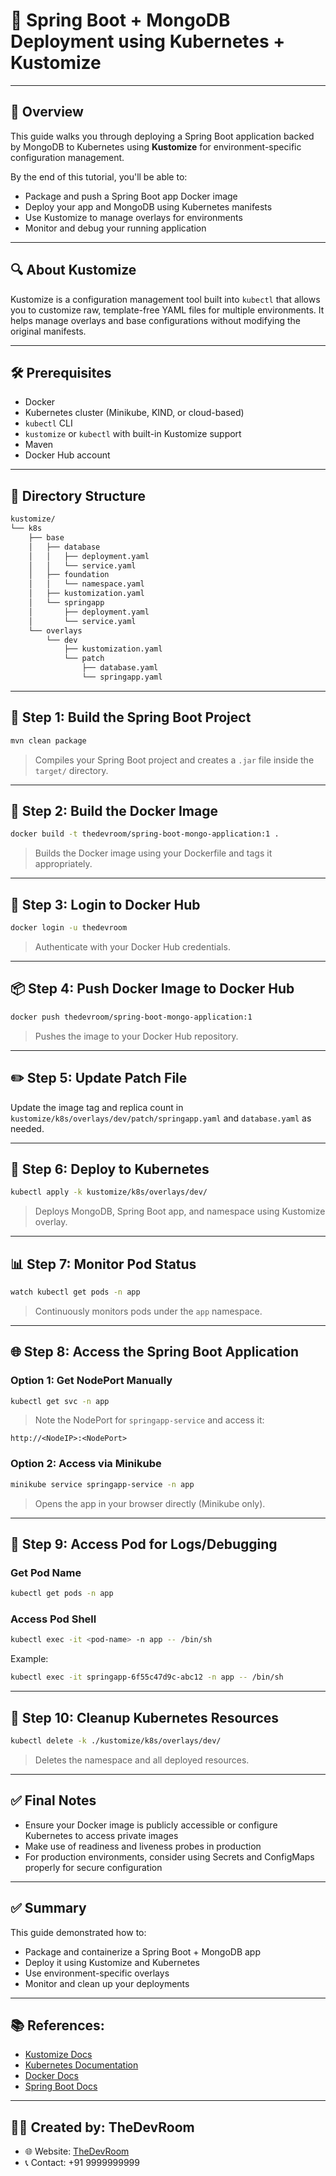 
# 🚀 Spring Boot + MongoDB Deployment using Kubernetes + Kustomize

---
## 🧾 Overview
This guide walks you through deploying a Spring Boot application backed by MongoDB to Kubernetes using **Kustomize** for environment-specific configuration management.

By the end of this tutorial, you'll be able to:
- Package and push a Spring Boot app Docker image
- Deploy your app and MongoDB using Kubernetes manifests
- Use Kustomize to manage overlays for environments
- Monitor and debug your running application

---
## 🔍 About Kustomize
Kustomize is a configuration management tool built into `kubectl` that allows you to customize raw, template-free YAML files for multiple environments. It helps manage overlays and base configurations without modifying the original manifests.

---
## 🛠 Prerequisites
- Docker
- Kubernetes cluster (Minikube, KIND, or cloud-based)
- `kubectl` CLI
- `kustomize` or `kubectl` with built-in Kustomize support
- Maven
- Docker Hub account

---
## 📁 Directory Structure
```bash
kustomize/
└── k8s
    ├── base
    │   ├── database
    │   │   ├── deployment.yaml
    │   │   └── service.yaml
    │   ├── foundation
    │   │   └── namespace.yaml
    │   ├── kustomization.yaml
    │   └── springapp
    │       ├── deployment.yaml
    │       └── service.yaml
    └── overlays
        └── dev
            ├── kustomization.yaml
            └── patch
                ├── database.yaml
                └── springapp.yaml
```

---
## 🔨 Step 1: Build the Spring Boot Project
```bash
mvn clean package
```
> Compiles your Spring Boot project and creates a `.jar` file inside the `target/` directory.

---
## 🐳 Step 2: Build the Docker Image
```bash
docker build -t thedevroom/spring-boot-mongo-application:1 .
```
> Builds the Docker image using your Dockerfile and tags it appropriately.

---
## 🔐 Step 3: Login to Docker Hub
```bash
docker login -u thedevroom
```
> Authenticate with your Docker Hub credentials.

---
## 📦 Step 4: Push Docker Image to Docker Hub
```bash
docker push thedevroom/spring-boot-mongo-application:1
```
> Pushes the image to your Docker Hub repository.

---
## ✏️ Step 5: Update Patch File
Update the image tag and replica count in `kustomize/k8s/overlays/dev/patch/springapp.yaml` and `database.yaml` as needed.

---
## 🚀 Step 6: Deploy to Kubernetes
```bash
kubectl apply -k kustomize/k8s/overlays/dev/
```
> Deploys MongoDB, Spring Boot app, and namespace using Kustomize overlay.

---
## 📊 Step 7: Monitor Pod Status
```bash
watch kubectl get pods -n app
```
> Continuously monitors pods under the `app` namespace.

---
## 🌐 Step 8: Access the Spring Boot Application

### Option 1: Get NodePort Manually
```bash
kubectl get svc -n app
```
> Note the NodePort for `springapp-service` and access it:
```
http://<NodeIP>:<NodePort>
```

### Option 2: Access via Minikube
```bash
minikube service springapp-service -n app
```
> Opens the app in your browser directly (Minikube only).

---
## 🔎 Step 9: Access Pod for Logs/Debugging

### Get Pod Name
```bash
kubectl get pods -n app
```

### Access Pod Shell
```bash
kubectl exec -it <pod-name> -n app -- /bin/sh
```
Example:
```bash
kubectl exec -it springapp-6f55c47d9c-abc12 -n app -- /bin/sh
```

---
## 🧹 Step 10: Cleanup Kubernetes Resources
```bash
kubectl delete -k ./kustomize/k8s/overlays/dev/
```
> Deletes the namespace and all deployed resources.

---
## ✅ Final Notes
- Ensure your Docker image is publicly accessible or configure Kubernetes to access private images
- Make use of readiness and liveness probes in production
- For production environments, consider using Secrets and ConfigMaps properly for secure configuration

---
## ✅ Summary
This guide demonstrated how to:
- Package and containerize a Spring Boot + MongoDB app
- Deploy it using Kustomize and Kubernetes
- Use environment-specific overlays
- Monitor and clean up your deployments

---
## 📚 References:
- [Kustomize Docs](https://kubectl.docs.kubernetes.io/pages/app_management/introduction.html)
- [Kubernetes Documentation](https://kubernetes.io/docs/)
- [Docker Docs](https://docs.docker.com/)
- [Spring Boot Docs](https://spring.io/projects/spring-boot)

---
## 👨‍💻 Created by: TheDevRoom
- 🌐 Website: [TheDevRoom](https://github.com/localhost-devel/localhost-devel/blob/master/README.md)
- 📞 Contact: +91 9999999999